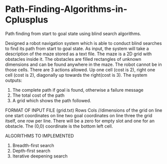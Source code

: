 # Path-Finding-Algorithms-in-Cplusplus
Path finding from start to goal state using blind search algorithms.

Designed a robot navigation system which is able to conduct blind searches to find its path from start to goal state. As input, the system will take a description of the maze stored as a text file. The maze is a 2D grid with obstacles inside it. The obstacles are filled rectangles of unknown dimensions and can be found anywhere in the maze. The robot cannot be in those cells. There are 3 actions allowed.  Up one cell (cost is 2), right one cell (cost is 2), diagonally up towards the right(cost is 3). The system outputs:
1.	The complete path if goal is found, otherwise a failure message
2.	The total cost of the path
3.	A grid which shows the path followed.

FORMAT OF INPUT FILE (grid.txt)
Rows Cols //dimensions of the grid on line one 
start coordinates on line two 
goal coordinates on line three
the grid itself, one row per line.
There will be a zero for empty slot and one for an obstacle. The (0,0) coordinate is the bottom left cell.

ALGORITHMS TO IMPLEMENTED
1.	Breadth-first search
2.	Depth-first search
3.	Iterative deepening search
